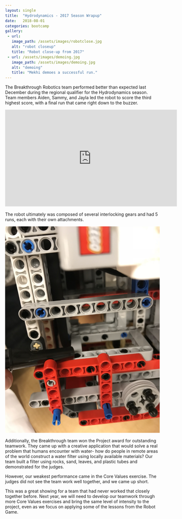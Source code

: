 ```yaml
---
layout: single
title:  "Hydrodynamics - 2017 Season Wrapup"
date:   2018-08-01
categories: bootcamp
gallery:
 - url: 
   image_path: /assets/images/robotclose.jpg
   alt: "robot closeup"
   title: "Robot close-up from 2017"
 - url: /assets/images/demoing.jpg
   image_path: /assets/images/demoing.jpg
   alt: "demoing"
   title: "Mekhi demoes a successful run."
---
```


The Breakthrough Robotics team performed better than expected last December
during the regional qualifier for the Hydrodynamics season. Team members Aiden,
Sammy, and Jayla led the robot to score the third highest score, with a final
run that came right down to the buzzer.

<iframe width="560" height="315" src="https://www.youtube.com/embed/cfpDRFEtKYw" frameborder="0" allow="autoplay; encrypted-media" allowfullscreen></iframe>

The robot ultimately was composed of several interlocking gears and had 5 runs,
each with their own attachments.

![](/assets/images/robotclose.jpg)

Additionally, the Breakthrough team won the Project award for outstanding
teamwork. They came up with a creative application that would solve a real
problem that humans encounter with water- how do people in remote areas of the
world construct a water filter using locally available materials? Our team
built a filter using rocks, sand, leaves, and plastic tubes and demonstrated
for the judges.

However, our weakest performance came in the Core Values exercise. The judges
did not see the team work well together, and we came up short.

This was a great showing for a team that had never worked that closely together
before. Next year, we will need to develop our teamwork through more Core Values exercises and bring the same level of intensity to the project, even as we
focus on applying some of the lessons from the Robot Game.
